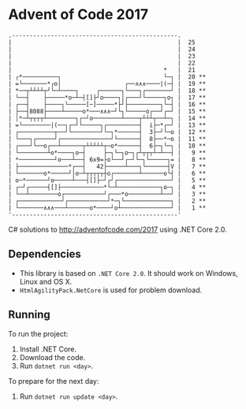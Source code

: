 
# Advent of Code 2017
```
.-----------------------------------------------.       
|                                               |  25
|                                               |  24
|                                               |  23
|                                               |  22
|                                           *   |  21
| ┌*──────────┐                             └─┐ |  20 **
| =└───────*┌o│                  ┌──∧∧∧────|(─┤ |  19 **
| *──┬┴┴┴┴┬┘└─┴────┐     ┌──────┐└───┐┌───────┘ |  18 **
| └──┤    ├─────*o─┴─┤[]├┘o────┐│┌───┘└─────┐o┐ |  17 **
| ┌──┤    ├────┐└─────[─]─────*├┘├─────────┐└─┤ |  16 **
| ├──┤8088├────┴─────o*───∧∧∧─┘└┐└─────o┌──┘┌─┘ |  15 **
| │*─┴┬┬┬┬┴────────┐┌─┘o────────┴────┬┴┴┴┬──┴─┐ |  14 **
| =└────────|(──┐┌─┘└─────┐┌─────────┤  i├─*┌─┘ |  13 **
| ┌──────────┬──┘└────────┘└─┐*──────┤  3├─┘└─o |  12 **
| └───┐┌─────┘┌──────────────┘└──────┤  8├──*─o |  11 **
| ┌───┘└──o┌──┴──────┬┴┴┴┴┴┬─o*──────┤  6├─┐└─┐ |  10 **
| └────────┴o*────┐o─┤     ├─┐└─┐o─┐┌┴┬┬┬┴─┴──┤ |   9 **
| *──────────┘o───┴──┤ 6x9=├o└──┘┌─┘└─┐└─────┐= |   8 **
| ├──────────────*┌──┤   42├─────┴───┐└──────┤V |   7 **
| └───────o*─────┘│o─┴┬┬┬┬┬┼o┌───────┴──────o└┤ |   6 **
| o─*──────┘o─────┴───┤[]├─┘┌┘┌───────────────┘ |   5 **
| ┌─┘┌─────┤[]├────────────*└─┴────────────┐o─┐ |   4 **
| └──┴────────o┌───────────┘┌───*o─────────┴──┘ |   3 **
| ┌────────────┘┌───────────┘*─┐└─────────────┐ |   2 **
| └───────∧∧∧───┴──────o*────┘o┴──────────────┘ |   1 **
'-----------------------------------------------'       

```
C# solutions to http://adventofcode.com/2017 using .NET Core 2.0.

## Dependencies

- This library is based on `.NET Core 2.0`. It should work on Windows, Linux and OS X.
- `HtmlAgilityPack.NetCore` is used for problem download.

## Running

To run the project:

1. Install .NET Core.
2. Download the code.
3. Run `dotnet run <day>`.

To prepare for the next day:

1. Run `dotnet run update <day>`.